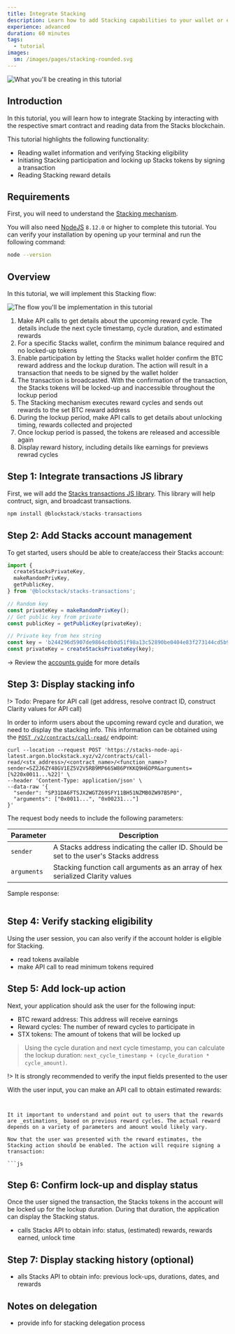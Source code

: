 ```yaml
---
title: Integrate Stacking
description: Learn how to add Stacking capabilities to your wallet or exchange
experience: advanced
duration: 60 minutes
tags:
  - tutorial
images:
  sm: /images/pages/stacking-rounded.svg
---
```


![What you'll be creating in this tutorial](/images/stacking-view.png)

## Introduction

In this tutorial, you will learn how to integrate Stacking by interacting with the respective smart contract and reading data from the Stacks blockchain.

This tutorial highlights the following functionality:

- Reading wallet information and verifying Stacking eligibility
- Initiating Stacking participation and locking up Stacks tokens by signing a transaction
- Reading Stacking reward details

## Requirements

First, you will need to understand the [Stacking mechanism](/stacks-blockchain/stacking).

You will also need [NodeJS](https://nodejs.org/en/download/) `8.12.0` or higher to complete this tutorial. You can verify your installation by opening up your terminal and run the following command:

```bash
node --version
```

## Overview

In this tutorial, we will implement this Stacking flow:

![The flow you'll be implementation in this tutorial](/images/stacking-illustration.png)

1. Make API calls to get details about the upcoming reward cycle. The details include the next cycle timestamp, cycle duration, and estimated rewards
2. For a specific Stacks wallet, confirm the minimum balance required and no locked-up tokens
3. Enable participation by letting the Stacks wallet holder confirm the BTC reward address and the lockup duration. The action will result in a transaction that needs to be signed by the wallet holder
4. The transaction is broadcasted. With the confirmation of the transaction, the Stacks tokens will be locked-up and inaccessible throughout the lockup period
5. The Stacking mechanism executes reward cycles and sends out rewards to the set BTC reward address
6. During the lockup period, make API calls to get details about unlocking timing, rewards collected and projected
7. Once lockup period is passed, the tokens are released and accessible again
8. Display reward history, including details like earnings for previews rewrad cycles

## Step 1: Integrate transactions JS library

First, we will add the [Stacks transactions JS library](https://github.com/blockstack/stacks-transactions-js). This library will help contruct, sign, and broadcast transactions.

```js
npm install @blockstack/stacks-transactions
```

## Step 2: Add Stacks account management

To get started, users should be able to create/access their Stacks account:

```js
import {
  createStacksPrivateKey,
  makeRandomPrivKey,
  getPublicKey,
} from '@blockstack/stacks-transactions';

// Random key
const privateKey = makeRandomPrivKey();
// Get public key from private
const publicKey = getPublicKey(privateKey);

// Private key from hex string
const key = 'b244296d5907de9864c0b0d51f98a13c52890be0404e83f273144cd5b9960eed01';
const privateKey = createStacksPrivateKey(key);
```

-> Review the [accounts guide](/stacks-blockchain/accounts) for more details

## Step 3: Display stacking info

!> Todo: Prepare for API call (get address, resolve contract ID, construct Clarity values for API call)

In order to inform users about the upcoming reward cycle and duration, we need to display the stacking info. This information can be obtained using the [`POST /v2/contracts/call-read/`](https://blockstack.github.io/stacks-blockchain-api/#operation/call_read_only_function) endpoint:

```shell
curl --location --request POST 'https://stacks-node-api-latest.argon.blockstack.xyz/v2/contracts/call-read/<stx_address>/<contract_name>/<function_name>?sender=SZ2J6ZY48GV1EZ5V2V5RB9MP66SW86PYKKQ9H6DPR&arguments=[%220x0011...%22]' \
--header 'Content-Type: application/json' \
--data-raw '{
  "sender": "SP31DA6FTSJX2WGTZ69SFY11BH51NZMB0ZW97B5P0",
  "arguments": ["0x0011...", "0x00231..."]
}'
```

The request body needs to include the following parameters:

| **Parameter** | **Description**                                                                       |
| ------------- | ------------------------------------------------------------------------------------- |
| `sender`      | A Stacks address indicating the caller ID. Should be set to the user's Stacks address |
| `arguments`   | Stacking function call arguments as an array of hex serialized Clarity values         |

Sample response:

```js

```

## Step 4: Verify stacking eligibility

Using the user session, you can also verify if the account holder is eligible for Stacking.

- read tokens available
- make API call to read minimum tokens required

## Step 5: Add lock-up action

Next, your application should ask the user for the following input:

- BTC reward address: This address will receive earnings
- Reward cycles: The number of reward cycles to participate in
- STX tokens: The amount of tokens that will be locked up

> Using the cycle duration and next cycle timestamp, you can calculate the lockup duration: `next_cycle_timestamp + (cycle_duration * cycle_amount)`.

!> It is strongly recommended to verify the input fields presented to the user

With the user input, you can make an API call to obtain estimated rewards:

````shell


It it important to understand and point out to users that the rewards are _estimations_ based on previous reward cycles. The actual reward depends on a variety of parameters and amount would likely vary.

Now that the user was presented with the reward estimates, the Stacking action should be enabled. The action will require signing a transaction:

```js

````

## Step 6: Confirm lock-up and display status

Once the user signed the transaction, the Stacks tokens in the account will be locked up for the lockup duration. During that duration, the application can display the Stacking status.

- calls Stacks API to obtain info: status, (estimated) rewards, rewards earned, unlock time

## Step 7: Display stacking history (optional)

- alls Stacks API to obtain info: previous lock-ups, durations, dates, and rewards

## Notes on delegation

- provide info for stacking delegation process
